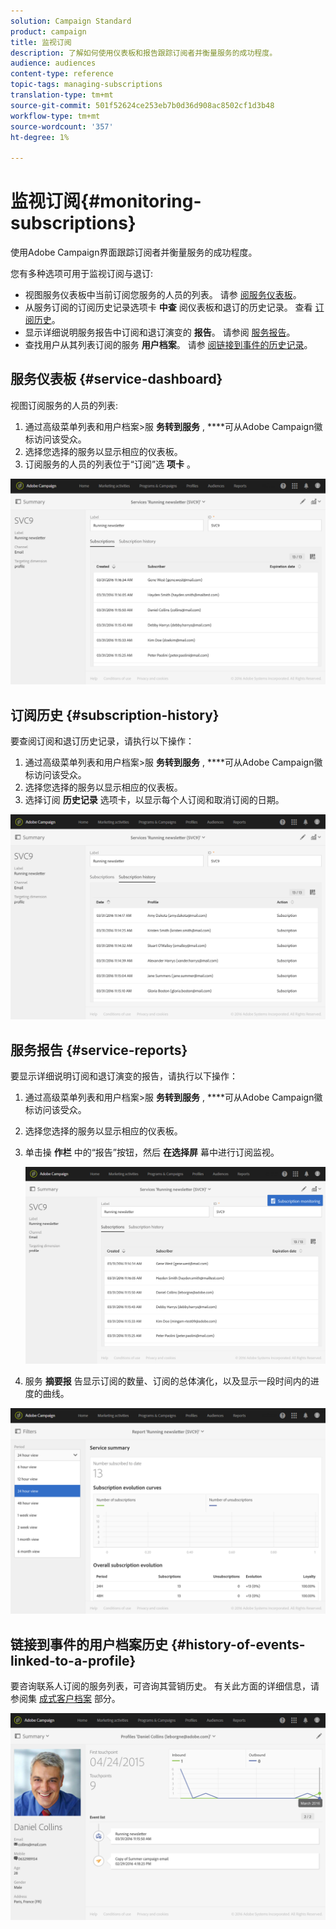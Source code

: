 ```yaml
---
solution: Campaign Standard
product: campaign
title: 监视订阅
description: 了解如何使用仪表板和报告跟踪订阅者并衡量服务的成功程度。
audience: audiences
content-type: reference
topic-tags: managing-subscriptions
translation-type: tm+mt
source-git-commit: 501f52624ce253eb7b0d36d908ac8502cf1d3b48
workflow-type: tm+mt
source-wordcount: '357'
ht-degree: 1%

---
```



# 监视订阅{#monitoring-subscriptions}

使用Adobe Campaign界面跟踪订阅者并衡量服务的成功程度。

您有多种选项可用于监视订阅与退订:

* 视图服务仪表板中当前订阅您服务的人员的列表。 请参 [阅服务仪表板](#service-dashboard)。
* 从服务订阅的订阅历史记录选项卡 **中查** 阅仪表板和退订的历史记录。 查看 [订阅历史](#subscription-history)。
* 显示详细说明服务报告中订阅和退订演变的 **报告**。 请参阅 [服务报告](#service-reports)。
* 查找用户从其列表订阅的服务 **用户档案**。 请参 [阅链接到事件的历史记录](#history-of-events-linked-to-a-profile)。

## 服务仪表板 {#service-dashboard}

视图订阅服务的人员的列表:

1. 通过高级菜单列表和用户档案>服 **务转到服务** , ****&#x200B;可从Adobe Campaign徽标访问该受众。
1. 选择您选择的服务以显示相应的仪表板。
1. 订阅服务的人员的列表位于“订阅”选 **项卡** 。

![](assets/lp_monitoring_subscriptions_1.png)

## 订阅历史 {#subscription-history}

要查阅订阅和退订历史记录，请执行以下操作：

1. 通过高级菜单列表和用户档案>服 **务转到服务** , ****&#x200B;可从Adobe Campaign徽标访问该受众。
1. 选择您选择的服务以显示相应的仪表板。
1. 选择订阅 **历史记录** 选项卡，以显示每个人订阅和取消订阅的日期。

![](assets/lp_monitoring_subscriptions_2.png)

## 服务报告 {#service-reports}

要显示详细说明订阅和退订演变的报告，请执行以下操作：

1. 通过高级菜单列表和用户档案>服 **务转到服务** , ****&#x200B;可从Adobe Campaign徽标访问该受众。
1. 选择您选择的服务以显示相应的仪表板。
1. 单击操 **作栏** 中的“报告”按钮，然后 **在选择屏** 幕中进行订阅监视。

   ![](assets/lp_monitoring_subscriptions_3.png)

1. 服务 **摘要报** 告显示订阅的数量、订阅的总体演化，以及显示一段时间内的进度的曲线。

![](assets/lp_monitoring_subscriptions_4.png)

## 链接到事件的用户档案历史 {#history-of-events-linked-to-a-profile}

要咨询联系人订阅的服务列表，可咨询其营销历史。 有关此方面的详细信息，请参阅集 [成式客户档案](../../audiences/using/integrated-customer-profile.md) 部分。

![](assets/lp_monitoring_subscriptions_5.png)

